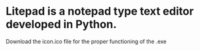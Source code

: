 # Litepad is a notepad type text editor developed in Python.
Download the icon.ico file for the proper functioning of the .exe
